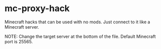 # mc-proxy-hack
Minecraft hacks that can be used with no mods. Just connect to it like a Minecraft server.

NOTE: Change the target server at the bottom of the file.
Default Minecraft port is 25565.
